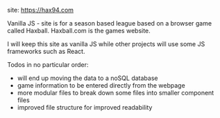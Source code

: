 site: https://hax94.com

Vanilla JS - site is for a season based league based on a browser game called Haxball. Haxball.com is the games website.

I will keep this site as vanilla JS while other projects will use some JS frameworks such as React.

Todos in no particular order:

- will end up moving the data to a noSQL database
- game information to be entered directly from the webpage
- more modular files to break down some files into smaller component files
- improved file structure for improved readability
